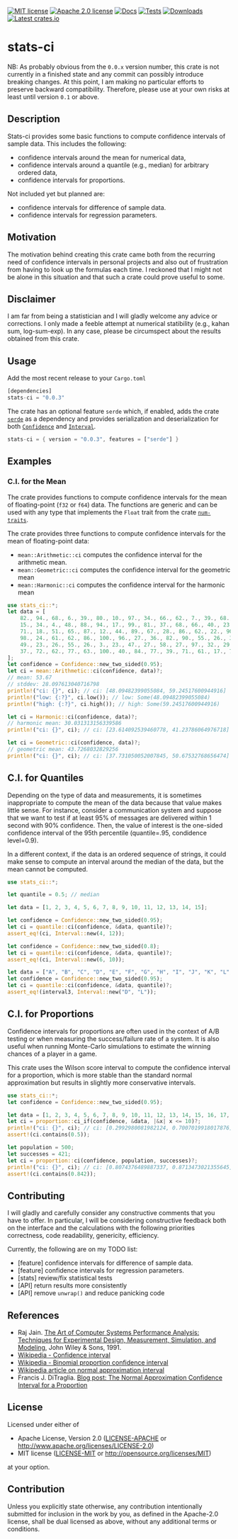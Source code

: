 [![MIT license](https://img.shields.io/badge/license-MIT-blue.svg)](./LICENSE-MIT)
[![Apache 2.0 license](https://img.shields.io/badge/License-Apache%202.0-blue.svg)](./LICENSE-APACHE)
[![Docs](https://img.shields.io/docsrs/stats-ci)](https://docs.rs/stats-ci)
[![Tests](https://github.com/xdefago/stats-ci/actions/workflows/tests.yml/badge.svg)](https://github.com/xdefago/stats-ci/actions/workflows/tests.yml)
[![Downloads](https://img.shields.io/crates/d/stats-ci)](https://crates.io/crates/stats-ci)
[![Latest crates.io](https://img.shields.io/crates/v/stats-ci)](https://crates.io/crates/stats-ci)

# stats-ci


NB: As probably obvious from the `0.0.x` version number, this crate is not currently in a finished state and any commit can possibly introduce breaking changes. At this point, I am making no particular efforts to preserve backward compatibility. Therefore, please use at your own risks at least until version `0.1` or above. 

## Description

Stats-ci provides some basic functions to compute confidence intervals of sample data.
This includes the following:
* confidence intervals around the mean for numerical data,
* confidence intervals around a quantile (e.g., median) for arbitrary ordered data,
* confidence intervals for proportions.

Not included yet but planned are:
* confidence intervals for difference of sample data.
* confidence intervals for regression parameters.

## Motivation

The motivation behind creating this crate came both from the recurring need of confidence intervals in personal projects and also out of frustration from having to look up the formulas each time. I reckoned that I might not be alone in this situation and that such a crate could prove useful to some.

## Disclaimer

I am far from being a statistician and I will gladly welcome any advice or corrections.
I only made a feeble attempt at numerical statibility (e.g., kahan sum, log-sum-exp).
In any case, please be circumspect about the results obtained from this crate.

## Usage

Add the most recent release to your `Cargo.toml`

```rust
[dependencies]
stats-ci = "0.0.3"
```

The crate has an optional feature `serde` which, if enabled, adds the crate [`serde`](https://crates.io/crates/serde) as a dependency and provides serialization and deserialization for both [`Confidence`](https://docs.rs/stats-ci/latest/stats_ci/enum.Confidence.html) and [`Interval`](https://docs.rs/stats-ci/latest/stats_ci/enum.Interval.html).

```rust
stats-ci = { version = "0.0.3", features = ["serde"] }
```


## Examples

### C.I. for the Mean

The crate provides functions to compute confidence intervals for the mean of floating-point (`f32` or `f64`) data.
The functions are generic and can be used with any type that implements the `Float` trait from the crate [`num-traits`](https://crates.io/crates/num-traits).
 
The crate provides three functions to compute confidence intervals for the mean of floating-point data:
* `mean::Arithmetic::ci` computes the confidence interval for the arithmetic mean.
* `mean::Geometric::ci` computes the confidence interval for the geometric mean
* `mean::Harmonic::ci` computes the confidence interval for the harmonic mean

```rust
use stats_ci::*;
let data = [
    82., 94., 68., 6., 39., 80., 10., 97., 34., 66., 62., 7., 39., 68., 93., 64., 10., 74.,
    15., 34., 4., 48., 88., 94., 17., 99., 81., 37., 68., 66., 40., 23., 67., 72., 63.,
    71., 18., 51., 65., 87., 12., 44., 89., 67., 28., 86., 62., 22., 90., 18., 50., 25.,
    98., 24., 61., 62., 86., 100., 96., 27., 36., 82., 90., 55., 26., 38., 97., 73., 16.,
    49., 23., 26., 55., 26., 3., 23., 47., 27., 58., 27., 97., 32., 29., 56., 28., 23.,
    37., 72., 62., 77., 63., 100., 40., 84., 77., 39., 71., 61., 17., 77.,
];
let confidence = Confidence::new_two_sided(0.95);
let ci = mean::Arithmetic::ci(confidence, data)?;
// mean: 53.67
// stddev: 28.097613040716798
println!("ci: {}", ci); // ci: [48.09482399055084, 59.24517600944916]
println!("low: {:?}", ci.low()); // low: Some(48.09482399055084)
println!("high: {:?}", ci.high()); // high: Some(59.24517600944916)

let ci = Harmonic::ci(confidence, data)?;
// harmonic mean: 30.031313156339586
println!("ci: {}", ci); // ci: [23.614092539460778, 41.23786064976718]

let ci = Geometric::ci(confidence, data)?;
// geometric mean: 43.7268032829256
println!("ci: {}", ci); // ci: [37.731050052007845, 50.67532768656474]
```

## C.I. for Quantiles

Depending on the type of data and measurements, it is sometimes inappropriate to compute the mean of the data because that value makes little sense.
For instance, consider a communication system and suppose that we want to test if at least 95% of messages are delivered within 1 second with 90% confidence.
Then, the value of interest is the one-sided confidence interval of the 95th percentile (quantile=.95, condidence level=0.9). 

In a different context, if the data is an ordered sequence of strings, it could make sense to compute an interval around the median of the data, but the mean cannot be computed.

```rust
use stats_ci::*;

let quantile = 0.5; // median

let data = [1, 2, 3, 4, 5, 6, 7, 8, 9, 10, 11, 12, 13, 14, 15];

let confidence = Confidence::new_two_sided(0.95);
let ci = quantile::ci(confidence, &data, quantile)?;
assert_eq!(ci, Interval::new(4, 12));

let confidence = Confidence::new_two_sided(0.8);
let ci = quantile::ci(confidence, &data, quantile)?;
assert_eq!(ci, Interval::new(6, 10));

let data = ["A", "B", "C", "D", "E", "F", "G", "H", "I", "J", "K", "L", "M", "N", "O"];
let confidence = Confidence::new_two_sided(0.95);
let ci = quantile::ci(confidence, &data, quantile)?;
assert_eq!(interval3, Interval::new("D", "L"));
```

## C.I. for Proportions

Confidence intervals for proportions are often used in the context of A/B testing or when measuring the success/failure rate of a system.
It is also useful when running Monte-Carlo simulations to estimate the winning chances of a player in a game.
 
This crate uses the Wilson score interval to compute the confidence interval for a proportion,
which is more stable than the standard normal approximation but results in slightly more conservative intervals.

```rust
use stats_ci::*;
let confidence = Confidence::new_two_sided(0.95);

let data = [1, 2, 3, 4, 5, 6, 7, 8, 9, 10, 11, 12, 13, 14, 15, 16, 17, 18, 19, 20];
let ci = proportion::ci_if(confidence, &data, |&x| x <= 10)?;
println!("ci: {}", ci); // ci: [0.2992980081982124, 0.7007019918017876]
assert!(ci.contains(0.5));

let population = 500;
let successes = 421;
let ci = proportion::ci(confidence, population, successes)?;
println!("ci: {}", ci); // ci: [0.8074376489887337, 0.8713473021355645]
assert!(ci.contains(0.842));
```

## Contributing

I will gladly and carefully consider any constructive comments that you have to offer.
In particular, I will be considering constructive feedback both on the interface and the calculations
with the following priorities correctness, code readability, genericity, efficiency.

Currently, the following are on my TODO list:

* [feature] confidence intervals for difference of sample data.
* [feature] confidence intervals for regression parameters.
* [stats] review/fix statistical tests
* [API] return results more consistently
* [API] remove `unwrap()` and reduce panicking code

## References

* Raj Jain. [The Art of Computer Systems Performance Analysis: Techniques for Experimental Design, Measurement, Simulation, and Modeling,](https://www.cse.wustl.edu/~jain/books/perfbook.htm) John Wiley & Sons, 1991.
* [Wikipedia - Confidence interval](https://en.wikipedia.org/wiki/Confidence_interval)
* [Wikipedia - Binomial proportion confidence interval](https://en.wikipedia.org/wiki/Binomial_proportion_confidence_interval)
* [Wikipedia article on normal approximation interval](https://en.wikipedia.org/wiki/Binomial_proportion_confidence_interval#Normal_approximation_interval)
* Francis J. DiTraglia. [Blog post: The Normal Approximation Confidence Interval for a Proportion](https://www.econometrics.blog/post/the-normal-approximation-confidence-interval-for-a-proportion/)


## License

Licensed under either of

 * Apache License, Version 2.0
   ([LICENSE-APACHE](LICENSE-APACHE) or http://www.apache.org/licenses/LICENSE-2.0)
 * MIT license
   ([LICENSE-MIT](LICENSE-MIT) or http://opensource.org/licenses/MIT)

at your option.

## Contribution

Unless you explicitly state otherwise, any contribution intentionally submitted
for inclusion in the work by you, as defined in the Apache-2.0 license, shall be
dual licensed as above, without any additional terms or conditions.
